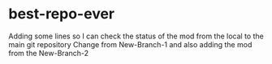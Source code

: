 # best-repo-ever

Adding some lines
so I can check the status of the mod from the local to the main git repository
Change from New-Branch-1 and also adding the mod from the New-Branch-2
